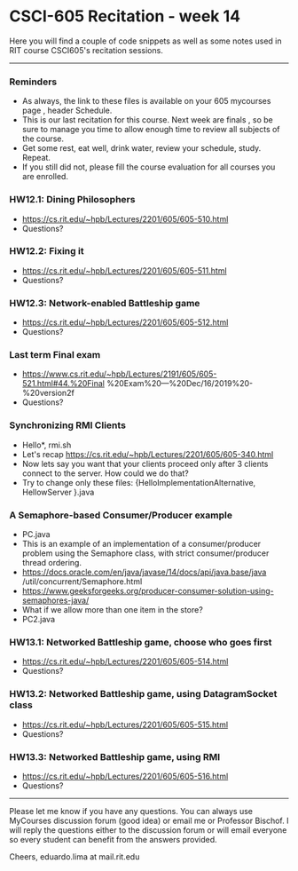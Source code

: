 # CSCI-605 Recitation - week 14

Here you will find a couple of code snippets as well
as some notes used in RIT course CSCI605's recitation
sessions.

---
### Reminders
- As always, the link to these files is available on your 605 mycourses page
, header Schedule.
- This is our last recitation for this course. Next week are finals
, so be sure to manage you time to allow enough time to review all subjects
 of the course.
- Get some rest, eat well, drink water, review your schedule, study. Repeat.
- If you still did not, please fill the course evaluation for all courses
 you are enrolled. 



### HW12.1: Dining Philosophers
- https://cs.rit.edu/~hpb/Lectures/2201/605/605-510.html
- Questions?

### HW12.2: Fixing it
- https://cs.rit.edu/~hpb/Lectures/2201/605/605-511.html
- Questions?

### HW12.3: Network-enabled Battleship game
- https://cs.rit.edu/~hpb/Lectures/2201/605/605-512.html
- Questions?




### Last term Final exam
- https://www.cs.rit.edu/~hpb/Lectures/2191/605/605-521.html#44.%20Final
%20Exam%20—%20Dec/16/2019%20-%20version2f
- Questions?

### Synchronizing RMI Clients
- Hello*, rmi.sh
- Let's recap https://cs.rit.edu/~hpb/Lectures/2201/605/605-340.html
- Now lets say you want that your clients proceed only after 3 clients
 connect to the server. How could we do that?
- Try to change only these files: {HelloImplementationAlternative, HellowServer
 }.java 

### A Semaphore-based Consumer/Producer example
- PC.java
- This is an example of an implementation of a consumer/producer problem
 using the Semaphore class, with strict consumer/producer thread ordering. 
- https://docs.oracle.com/en/java/javase/14/docs/api/java.base/java
/util/concurrent/Semaphore.html
- https://www.geeksforgeeks.org/producer-consumer-solution-using-semaphores-java/
- What if we allow more than one item in the store?
- PC2.java

### HW13.1: Networked Battleship game, choose who goes first 
- https://cs.rit.edu/~hpb/Lectures/2201/605/605-514.html
- Questions?

### HW13.2: Networked Battleship game, using DatagramSocket class
- https://cs.rit.edu/~hpb/Lectures/2201/605/605-515.html
- Questions?

### HW13.3: Networked Battleship game, using RMI
- https://cs.rit.edu/~hpb/Lectures/2201/605/605-516.html
- Questions?




---

Please let me know if you have any questions. You can
always use MyCourses discussion forum (good idea) or
email me or Professor Bischof. I will reply the questions
either to the discussion forum or will email everyone so
every student can benefit from the answers provided.

Cheers,
eduardo.lima at mail.rit.edu
